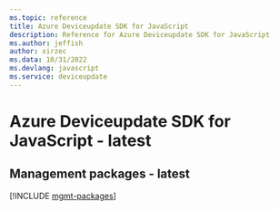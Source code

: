 ```yaml
---
ms.topic: reference
title: Azure Deviceupdate SDK for JavaScript
description: Reference for Azure Deviceupdate SDK for JavaScript
ms.author: jeffish
author: xirzec
ms.data: 10/31/2022
ms.devlang: javascript
ms.service: deviceupdate
---
```

# Azure Deviceupdate SDK for JavaScript - latest

## Management packages - latest
[!INCLUDE [mgmt-packages](deviceupdate-mgmt-index.md)]